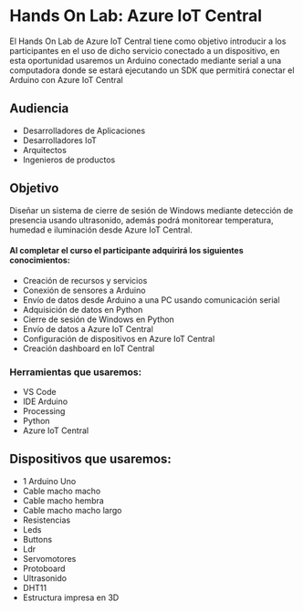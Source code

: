 # Hands On Lab: Azure IoT Central 

El Hands On Lab de Azure IoT Central tiene como objetivo introducir a los participantes en el uso de dicho servicio conectado a un dispositivo, en esta oportunidad usaremos un Arduino conectado mediante serial a una computadora donde se estará ejecutando un SDK que permitirá conectar el Arduino con Azure IoT Central 

## Audiencia 
- Desarrolladores de Aplicaciones
- Desarrolladores IoT
- Arquitectos
- Ingenieros de productos 

## Objetivo

Diseñar un sistema de cierre de sesión de Windows mediante detección de presencia usando ultrasonido, además podrá monitorear temperatura, humedad e iluminación desde Azure IoT Central.

#### Al completar el curso el participante adquirirá los siguientes conocimientos:
- Creación de recursos y servicios 
- Conexión de sensores a Arduino 
- Envío de datos desde Arduino a una PC usando comunicación serial 
- Adquisición de datos en Python 
- Cierre de sesión de Windows en Python 
- Envío de datos a Azure IoT Central 
- Configuración de dispositivos en Azure IoT Central  
- Creación dashboard en IoT Central 


### Herramientas que usaremos:
- VS Code
- IDE Arduino
- Processing
- Python 
- Azure IoT Central 

## Dispositivos que usaremos:
- 1 Arduino Uno 
- Cable macho macho 
- Cable macho hembra 
- Cable macho macho largo
- Resistencias 
- Leds 
- Buttons 
- Ldr 
- Servomotores 
- Protoboard
- Ultrasonido
- DHT11
- Estructura impresa en 3D

